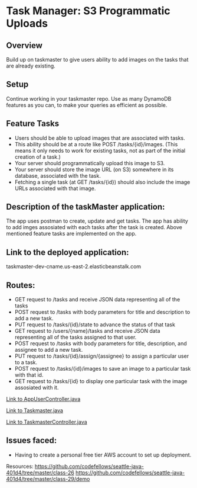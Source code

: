 # Task Manager: S3 Programmatic Uploads

## Overview
Build up on taskmaster to give users ability to add images on the tasks that are already existing.

## Setup
Continue working in your taskmaster repo. Use as many DynamoDB features as you can, to make your queries as efficient as possible.

## Feature Tasks
- Users should be able to upload images that are associated with tasks.
- This ability should be at a route like POST /tasks/{id}/images. (This means it only needs to work for existing tasks, not as part of the initial creation of a task.)
- Your server should programmatically upload this image to S3.
- Your server should store the image URL (on S3) somewhere in its database, associated with the task.
- Fetching a single task (at GET /tasks/{id}) should also include the image URLs associated with that image.

## Description of the taskMaster application:
The app uses postman to create, update and get tasks. The app has ability to add imges assosiated with each tasks after the task is created.
Above mentioned feature tasks are implemented on the app.

## Link to the deployed application:
taskmaster-dev-cname.us-east-2.elasticbeanstalk.com

## Routes:
- GET request to /tasks and receive JSON data representing all of the tasks
- POST request to /tasks with body parameters for title and description to add a new task.
- PUT request to /tasks/{id}/state to advance the status of that task
- GET request to /users/{name}/tasks and receive JSON data representing all of the tasks assigned to that user.
- POST request to /tasks with body parameters for title, description, and assignee to add a new task.
- PUT request to /tasks/{id}/assign/{assignee} to assign a particular user to a task.
- POST request to /tasks/{id}/images to save an image to a particular task with that id.
- GET request to /tasks/{id} to display one particular task with the image assosiated with it.

[Link to AppUserController.java](https://github.com/sadhikari07/taskmaster/blob/master/src/main/java/com/suadh/code401taskmaster/taskmasterapp/appUser/AppUserController.java)

[Link to Taskmaster.java](https://github.com/sadhikari07/taskmaster/blob/master/src/main/java/com/suadh/code401taskmaster/taskmasterapp/taskmaster/Taskmaster.java)

[Link to TaskmasterController.java](https://github.com/sadhikari07/taskmaster/blob/master/src/main/java/com/suadh/code401taskmaster/taskmasterapp/taskmaster/TaskmasterController.java)

## Issues faced:
- Having to create a personal free tier AWS account to set up deployment.

Resources:
https://github.com/codefellows/seattle-java-401d4/tree/master/class-26
https://github.com/codefellows/seattle-java-401d4/tree/master/class-29/demo
